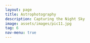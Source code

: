 ```yaml
---
layout: page
title: Astrophotography
description: Capturing the Night Sky
image: assets/images/pic11.jpg
tag: 6
nav-menu: true
---
```


<span class="image fit"><img src="{% link assets/images/pic11.jpg %}" alt="" /></span>
<div class="box alt">
        <div class="row 50% uniform">
                <div class="6u"><span class="image fit"><img src="{% link assets/images/astrodp.jpg %}" alt="" /></span></div>
                <div class="6u$"><span class="image fit"><img src="{% link assets/images/planetsway.jpg %}" alt="" /></span></div>
                <!-- Break -->
                <div class="6u"><span class="image fit"><img src="{% link assets/images/north1.jpg %}" alt="" /></span></div>
                <div class="6u$"><span class="image fit"><img src="{% link assets/images/astro_art.jpg %}" alt="" /></span></div>
                <!-- Break -->
                <div class="6u"><span class="image fit"><img src="{% link assets/images/laguna.jpeg %}" alt="" /></span></div>
                <div class="6u$"><span class="image fit"><img src="{% link assets/images/moon.jpg %}" alt="" /></span></div>
        </div>
</div>

